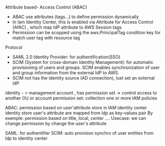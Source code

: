 Attribute based- Access Control (ABAC)
- ABAC use attributes (tags...) to define permission dynamically
- In Iam Identity Center, this is enabled via Attribute for Access Control (AfAC) , which map IdP attribute to AWS Session tags
- Permission can be scopped using the aws:PrincipalTag condition key for match user tag with resource tag


Protocol
- SAML 2.0 Identity Provider: for authentification(SSO)
- SCIM (System for cross-domain Identity Management): for automatic provisioning of users and groups. SCIM enables synchronization of user and group information from the external IdP to AWS.
- SCIM not has the identity source (AD connection), lust set an external IdP

identity - > management account , has permission set -> control access to another OU or account
permission set: collection one or more IAM policies

ABAC: permission based on user'attribute store in IAM identity center identity store
user's attribute are mapped from Idp as key-values pair 
By exemple: permission based on title, local, center ....
Usecase: we can change permission by change the user's attribute

SAML: for authentifier 
SCIM: auto provision synchro of user entities from Idp to identity center